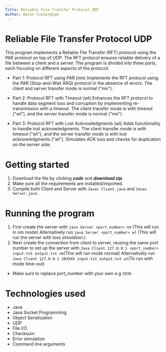 ```yaml
---
Title: Reliable File Transfer Protocol UDP
Author: Aaron Cunningham
---
```



Reliable File Transfer Protocol UDP
===================
This program implements a Reliable File Transfer (RFT) protocol using the PAR protocol on top of UDP.
The RFT protocol ensures reliable delivery of a file between a client and a server. The program is divided into three parts,
each focusing on different aspects of the protocol.


- Part 1: Protocol RFT using PAR (nm)
  Implements the RFT protocol using the PAR (Stop-and-Wait ARQ) protocol in the absence of errors. The client and server transfer mode is normal ("nm").

- Part 2: Protocol RFT with Timeout (wt)
  Enhances the RFT protocol to handle data segment loss and corruption by implementing re-transmission with a timeout. The client transfer mode is with timeout ("wt"), and the server transfer mode is normal ("nm").

- Part 3: Protocol RFT with Lost Acknowledgments (wl)
  Adds functionality to handle lost acknowledgments. The client transfer mode is with timeout ("wt"), and the server transfer mode is with lost acknowledgments ("wl"). Simulates ACK loss and checks for duplication on the server side.


Getting started
====================================
1) Download the file by clicking ***code*** and ***download zip***.
2) Make sure all the requirements are installed/imported.
3) Compile both Client and Server with `Javac Client.java` and `Javac Server.java`


Running the program
===============================
1) First create the server with `java Server <port_number> nm` (This will run in nm mode) Alternatively run `java Server <port_number> wl` (This will run the server with loss simulation.)
2) Next create the connection from client to server, reusing the same port number to set up the server with `Java Client 127.0.0.1 <port_number> input.txt output.txt nm`(This will run mode normal) Alternatively run `Java Client 127.0.0.1 203XXX input.txt output.txt wt`(To run with mode time-out)
- Make sure to replace port_number with your own e.g `2030`


Technologies used
=================
- Java
- Java Socket Programming
- Object Serialization
- UDP
- File I/O
- Checksum
- Error simulation
- Command line arguments


